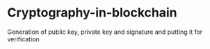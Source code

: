 # Cryptography-in-blockchain
Generation of public key, private key and signature and putting it for verification
